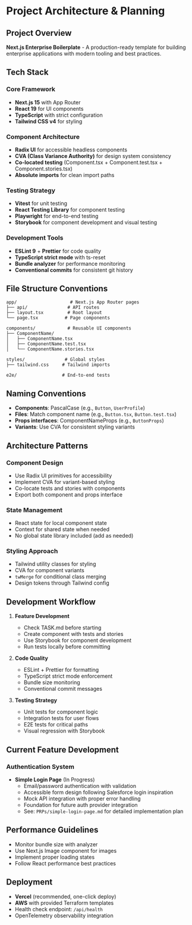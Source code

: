 # Project Architecture & Planning

## Project Overview

**Next.js Enterprise Boilerplate** - A production-ready template for building enterprise applications with modern tooling and best practices.

## Tech Stack

### Core Framework
- **Next.js 15** with App Router
- **React 19** for UI components
- **TypeScript** with strict configuration
- **Tailwind CSS v4** for styling

### Component Architecture
- **Radix UI** for accessible headless components
- **CVA (Class Variance Authority)** for design system consistency
- **Co-located testing** (Component.tsx + Component.test.tsx + Component.stories.tsx)
- **Absolute imports** for clean import paths

### Testing Strategy
- **Vitest** for unit testing
- **React Testing Library** for component testing
- **Playwright** for end-to-end testing
- **Storybook** for component development and visual testing

### Development Tools
- **ESLint 9** + **Prettier** for code quality
- **TypeScript strict mode** with ts-reset
- **Bundle analyzer** for performance monitoring
- **Conventional commits** for consistent git history

## File Structure Conventions

```
app/                    # Next.js App Router pages
├── api/               # API routes
├── layout.tsx         # Root layout
└── page.tsx          # Page components

components/            # Reusable UI components
├── ComponentName/
│   ├── ComponentName.tsx
│   ├── ComponentName.test.tsx
│   └── ComponentName.stories.tsx

styles/               # Global styles
├── tailwind.css     # Tailwind imports

e2e/                 # End-to-end tests
```

## Naming Conventions

- **Components**: PascalCase (e.g., `Button`, `UserProfile`)
- **Files**: Match component name (e.g., `Button.tsx`, `Button.test.tsx`)
- **Props interfaces**: ComponentNameProps (e.g., `ButtonProps`)
- **Variants**: Use CVA for consistent styling variants

## Architecture Patterns

### Component Design
- Use Radix UI primitives for accessibility
- Implement CVA for variant-based styling
- Co-locate tests and stories with components
- Export both component and props interface

### State Management
- React state for local component state
- Context for shared state when needed
- No global state library included (add as needed)

### Styling Approach
- Tailwind utility classes for styling
- CVA for component variants
- `twMerge` for conditional class merging
- Design tokens through Tailwind config

## Development Workflow

1. **Feature Development**
   - Check TASK.md before starting
   - Create component with tests and stories
   - Use Storybook for component development
   - Run tests locally before committing

2. **Code Quality**
   - ESLint + Prettier for formatting
   - TypeScript strict mode enforcement
   - Bundle size monitoring
   - Conventional commit messages

3. **Testing Strategy**
   - Unit tests for component logic
   - Integration tests for user flows
   - E2E tests for critical paths
   - Visual regression with Storybook

## Current Feature Development

### Authentication System
- **Simple Login Page** (In Progress)
  - Email/password authentication with validation
  - Accessible form design following Salesforce login inspiration
  - Mock API integration with proper error handling
  - Foundation for future auth provider integration
  - See: `PRPs/simple-login-page.md` for detailed implementation plan

## Performance Guidelines

- Monitor bundle size with analyzer
- Use Next.js Image component for images
- Implement proper loading states
- Follow React performance best practices

## Deployment

- **Vercel** (recommended, one-click deploy)
- **AWS** with provided Terraform templates
- Health check endpoint: `/api/health`
- OpenTelemetry observability integration